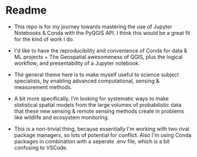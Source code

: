 # Readme

- This repo is for my journey towards mastering the use of Jupyter Notebooks & Conda with the PyQGIS API.  I think this would be a great fit for the kind of work I do.
 
- I'd like to have the reproducibility and convenience of Conda for data & ML projects + The Geospatial awesomeness of QGIS, plus the logical workflow, and presentability of a Jupyter notebook.
 
- The general theme here is to make myself useful to science subject specialists, by enabling advanced computational, sensing & measurement methods.
  
- A bit more specifically, I'm looking for systematic ways to make statistical spatial models from the large volumes of probabilistic data that these new sensing & remote sensing methods create in problems like wildlife and ecosystem monitoring.

- This is a non-trivial thing, because essentially I'm working with two rival package managers, so lots of potential for conflict.  Also I'm using Conda packages in combination with a seperate .env file, which is a bit confusing to VSCode.
